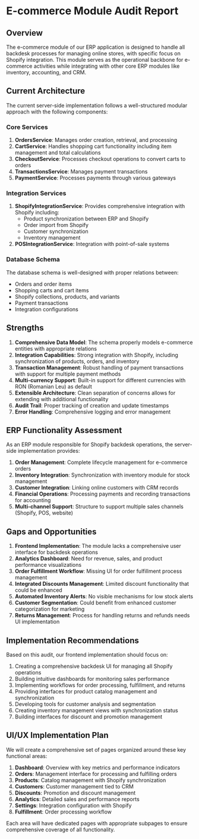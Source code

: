 # E-commerce Module Audit Report

## Overview

The e-commerce module of our ERP application is designed to handle all backdesk processes for managing online stores, with specific focus on Shopify integration. This module serves as the operational backbone for e-commerce activities while integrating with other core ERP modules like inventory, accounting, and CRM.

## Current Architecture

The current server-side implementation follows a well-structured modular approach with the following components:

### Core Services
1. **OrdersService**: Manages order creation, retrieval, and processing
2. **CartService**: Handles shopping cart functionality including item management and total calculations
3. **CheckoutService**: Processes checkout operations to convert carts to orders
4. **TransactionsService**: Manages payment transactions
5. **PaymentService**: Processes payments through various gateways

### Integration Services
1. **ShopifyIntegrationService**: Provides comprehensive integration with Shopify including:
   - Product synchronization between ERP and Shopify
   - Order import from Shopify
   - Customer synchronization
   - Inventory management
2. **POSIntegrationService**: Integration with point-of-sale systems

### Database Schema
The database schema is well-designed with proper relations between:
- Orders and order items
- Shopping carts and cart items
- Shopify collections, products, and variants
- Payment transactions
- Integration configurations

## Strengths

1. **Comprehensive Data Model**: The schema properly models e-commerce entities with appropriate relations
2. **Integration Capabilities**: Strong integration with Shopify, including synchronization of products, orders, and inventory
3. **Transaction Management**: Robust handling of payment transactions with support for multiple payment methods
4. **Multi-currency Support**: Built-in support for different currencies with RON (Romanian Leu) as default
5. **Extensible Architecture**: Clean separation of concerns allows for extending with additional functionality
6. **Audit Trail**: Proper tracking of creation and update timestamps
7. **Error Handling**: Comprehensive logging and error management

## ERP Functionality Assessment

As an ERP module responsible for Shopify backdesk operations, the server-side implementation provides:

1. **Order Management**: Complete lifecycle management for e-commerce orders
2. **Inventory Integration**: Synchronization with inventory module for stock management
3. **Customer Integration**: Linking online customers with CRM records
4. **Financial Operations**: Processing payments and recording transactions for accounting
5. **Multi-channel Support**: Structure to support multiple sales channels (Shopify, POS, website)

## Gaps and Opportunities

1. **Frontend Implementation**: The module lacks a comprehensive user interface for backdesk operations
2. **Analytics Dashboard**: Need for revenue, sales, and product performance visualizations
3. **Order Fulfillment Workflow**: Missing UI for order fulfillment process management
4. **Integrated Discounts Management**: Limited discount functionality that could be enhanced
5. **Automated Inventory Alerts**: No visible mechanisms for low stock alerts
6. **Customer Segmentation**: Could benefit from enhanced customer categorization for marketing
7. **Returns Management**: Process for handling returns and refunds needs UI implementation

## Implementation Recommendations

Based on this audit, our frontend implementation should focus on:

1. Creating a comprehensive backdesk UI for managing all Shopify operations
2. Building intuitive dashboards for monitoring sales performance
3. Implementing workflows for order processing, fulfillment, and returns
4. Providing interfaces for product catalog management and synchronization
5. Developing tools for customer analysis and segmentation
6. Creating inventory management views with synchronization status
7. Building interfaces for discount and promotion management

## UI/UX Implementation Plan

We will create a comprehensive set of pages organized around these key functional areas:

1. **Dashboard**: Overview with key metrics and performance indicators
2. **Orders**: Management interface for processing and fulfilling orders
3. **Products**: Catalog management with Shopify synchronization
4. **Customers**: Customer management tied to CRM
5. **Discounts**: Promotion and discount management
6. **Analytics**: Detailed sales and performance reports
7. **Settings**: Integration configuration with Shopify
8. **Fulfillment**: Order processing workflow

Each area will have dedicated pages with appropriate subpages to ensure comprehensive coverage of all functionality.

